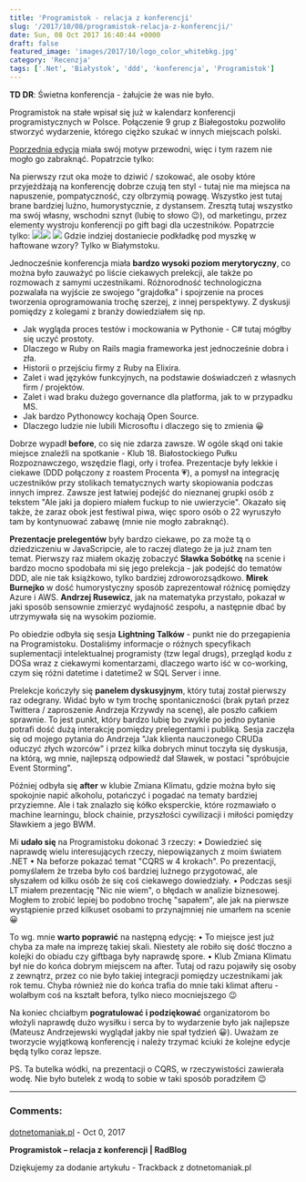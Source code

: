 ```yaml
---
title: 'Programistok - relacja z konferencji'
slug: '/2017/10/08/programistok-relacja-z-konferencji/'
date: Sun, 08 Oct 2017 16:40:44 +0000
draft: false
featured_image: 'images/2017/10/logo_color_whitebkg.jpg'
category: 'Recenzja'
tags: ['.Net', 'Białystok', 'ddd', 'konferencja', 'Programistok']
---
```


**TD DR**: Świetna konferencja - żałujcie że was nie było.

Programistok na stałe wpisał się już w kalendarz konferencji programistycznych w Polsce. Połączenie 9 grup z Białegostoku pozwoliło stworzyć wydarzenie, którego ciężko szukać w innych miejscach polski.

[Poprzednia edycja](http://2016.programistok.org/) miała swój motyw przewodni, więc i tym razem nie mogło go zabraknąć. Popatrzcie tylko:

Na pierwszy rzut oka może to dziwić / szokować, ale osoby które przyjeżdżają na konferencję dobrze czują ten styl - tutaj nie ma miejsca na napuszenie, pompatyczność, czy olbrzymią powagę. Wszystko jest tutaj brane bardziej luźno, humorystycznie, z dystansem. Zresztą tutaj wszystko ma swój własny, wschodni sznyt (lubię to słowo 😉), od marketingu, przez elementy wystroju konferencji po gift bagi dla uczestników. Popatrzcie tylko:
[![](/images/2017/10/programistok-zdjecie.jpg)](/images/2017/10/programistok-zdjecie.jpg)[![](/images/2017/10/programistok-soltys.jpg)](/images/2017/10/programistok-soltys.jpg) [![](/images/2017/10/programistok-podstawka.jpg)](/images/2017/10/programistok-podstawka.jpg) 
Gdzie indziej dostaniecie podkładkę pod myszkę w haftowane wzory? Tylko w Białymstoku.

Jednocześnie konferencja miała **bardzo wysoki poziom merytoryczny**, co można było zauważyć po liście ciekawych prelekcji, ale także po rozmowach z samymi uczestnikami. Różnorodność technologiczna pozwalała na wyjście ze swojego "grajdołka" i spojrzenie na proces tworzenia oprogramowania trochę szerzej, z innej perspektywy. Z dyskusji pomiędzy z kolegami z branży dowiedziałem się np.

 *   Jak wygląda proces testów i mockowania w Pythonie - C# tutaj mógłby się uczyć prostoty.
 *   Dlaczego w Ruby on Rails magia frameworka jest jednocześnie dobra i zła.
 *   Historii o przejściu firmy z Ruby na Elixira.
 *   Zalet i wad języków funkcyjnych, na podstawie doświadczeń z własnych firm / projektów.
 *   Zalet i wad braku dużego governance dla platforma, jak to w przypadku MS.
 *   Jak bardzo Pythonowcy kochają Open Source.
 *   Dlaczego ludzie nie lubili Microsoftu i dlaczego się to zmienia 😀

Dobrze wypadł **before**, co się nie zdarza zawsze. W ogóle skąd oni takie miejsce znaleźli na spotkanie - Klub 18. Białostockiego Pułku Rozpoznawczego, wszędzie flagi, orły i trofea. Prezentacje były lekkie i ciekawe (DDD połączony z roastem Procenta 💗), a pomysł na integrację uczestników przy stolikach tematycznych warty skopiowania podczas innych imprez. Zawsze jest łatwiej podejść do nieznanej grupki osób z tekstem "Ale jaki ja dopiero miałem fuckup to nie uwierzycie". Okazało się także, że zaraz obok jest festiwal piwa, więc sporo osób o 22 wyruszyło tam by kontynuować zabawę (mnie nie mogło zabraknąć).

**Prezentacje prelegentów** były bardzo ciekawe, po za może tą o dziedziczeniu w JavaScripcie, ale to raczej dlatego że ja już znam ten temat. Pierwszy raz miałem okazję zobaczyć **Sławka Sobótkę** na scenie i bardzo mocno spodobała mi się jego prelekcja - jak podejść do tematów DDD, ale nie tak książkowo, tylko bardziej zdroworozsądkowo. **Mirek Burnejko** w dość humorystyczny sposób zaprezentował różnicę pomiędzy Azure i AWS. **Andrzej Rusewicz**, jak na matematyka przystało, pokazał w jaki sposób sensownie zmierzyć wydajność zespołu, a następnie dbać by utrzymywała się na wysokim poziomie.

Po obiedzie odbyła się sesja **Lightning Talków** - punkt nie do przegapienia na Programistoku. Dostaliśmy informacje o różnych specyfikach suplementacji intelektualnej programisty (tzw legal drugs), przegląd kodu z DOSa wraz z ciekawymi komentarzami, dlaczego warto iść w co-working, czym się różni datetime i datetime2 w SQL Server i inne.

Prelekcje kończyły się **panelem dyskusyjnym**, który tutaj został pierwszy raz odegrany. Widać było w tym trochę spontaniczności (brak pytań przez Twittera / zaproszenie Andrzeja Krzywdy na scenę), ale poszło całkiem sprawnie. To jest punkt, który bardzo lubię bo zwykle po jedno pytanie potrafi dość dużą interakcję pomiędzy prelegentami i publiką. Sesja zaczęła się od mojego pytania do Andrzeja "Jak klienta nauczonego CRUDa oduczyć złych wzorców" i przez kilka dobrych minut toczyła się dyskusja, na którą, wg mnie, najlepszą odpowiedź dał Sławek, w postaci "spróbujcie Event Storming".

Później odbyła się **after** w klubie Zmiana Klimatu, gdzie można było się spokojnie napić alkoholu, potańczyć i pogadać na tematy bardziej przyziemne. Ale i tak znalazło się kółko eksperckie, które rozmawiało o machine learningu, block chainie, przyszłości cywilizacji i miłości pomiędzy Sławkiem a jego BWM.

Mi **udało się** na Programistoku dokonać 3 rzeczy:
• Dowiedzieć się naprawdę wielu interesujących rzeczy, niepowiązanych z moim światem .NET
• Na beforze pokazać temat "CQRS w 4 krokach". Po prezentacji, pomyślałem że trzeba było coś bardziej luźnego przygotować, ale słyszałem od kilku osób że się coś ciekawego dowiedziały.
• Podczas sesji LT miałem prezentację "Nic nie wiem", o błędach w analizie biznesowej. Mogłem to zrobić lepiej bo podobno trochę "sapałem", ale jak na pierwsze wystąpienie przed kilkuset osobami to przynajmniej nie umarłem na scenie 😀

To wg. mnie **warto poprawić** na następną edycję:
• To miejsce jest już chyba za małe na imprezę takiej skali. Niestety ale robiło się dość tłoczno a kolejki do obiadu czy giftbaga były naprawdę spore.
• Klub Zmiana Klimatu był nie do końca dobrym miejscem na after. Tutaj od razu pojawiły się osoby z zewnątrz, przez co nie było takiej integracji pomiędzy uczestnikami jak rok temu. Chyba również nie do końca trafia do mnie taki klimat afteru - wolałbym coś na kształt befora, tylko nieco mocniejszego 😉

Na koniec chciałbym **pogratulować i podziękować** organizatorom bo włożyli naprawdę dużo wysiłku i serca by to wydarzenie było jak najlepsze (Mateusz Andrzejewski wyglądał jakby nie spał tydzień 😀). Uważam ze tworzycie wyjątkową konferencję i należy trzymać kciuki że kolejne edycje będą tylko coraz lepsze.

PS. Ta butelka wódki, na prezentacji o CQRS, w rzeczywistości zawierała wodę. Nie było butelek z wodą to sobie w taki sposób poradziłem 😉

---
### Comments:
#### 
[dotnetomaniak.pl](https://dotnetomaniak.pl/Programistok-relacja-z-konferencji-RadBlog "") - <time datetime="2017-10-08 18:15:06">Oct 0, 2017</time>

**Programistok – relacja z konferencji | RadBlog**

Dziękujemy za dodanie artykułu - Trackback z dotnetomaniak.pl
